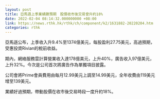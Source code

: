 ```yaml
---
layout: post
title: 亞馬遜上季業績勝預期　股價收市後交易曾升約18%
date: 2022-02-04 08:14:32.000000000 +08:00
link: https://news.rthk.hk/rthk/ch/component/k2/1631882-20220204.htm
categories: rthk
---
```


亞馬遜公布，上季收入升9.4%至1374億美元，每股盈利27.75美元，高過預期，受惠投資Rivian的稅前收益。

期內，網絡服務雲計算營業收入達178億美元，上升40%，廣告收入97億美元，上升32%。今次是公司首次將廣告作為單獨項目披露。

公司會將Prime會員費用由每月12.99美元上調至14.99美元，全年收費由119美元增至139美元。

業績好過預期，帶動股價在收市後交易時段一度升約18%。
